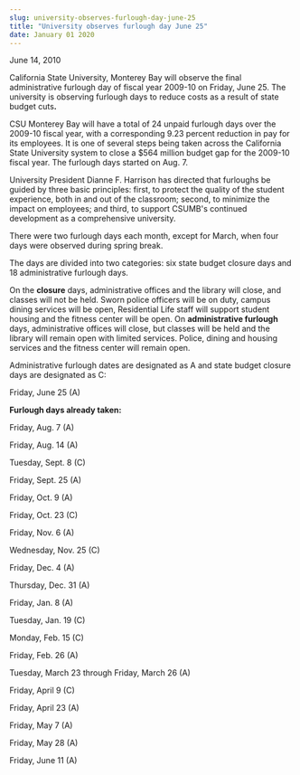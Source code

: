 ```yaml
---
slug: university-observes-furlough-day-june-25
title: "University observes furlough day June 25"
date: January 01 2020
---
```


 
<p></p>
<p>June 14, 2010</p>
<p>
  California State University, Monterey Bay will observe the final
  administrative furlough day of fiscal year 2009-10 on Friday, June 25. The
  university is observing furlough days to reduce costs as a result of state
  budget cuts<strong>.</strong>
</p>
<p>
  CSU Monterey Bay will have a total of 24 unpaid furlough days over the 2009-10
  fiscal year, with a corresponding 9.23 percent reduction in pay for its
  employees. It is one of several steps being taken across the California State
  University system to close a $564 million budget gap for the 2009-10 fiscal
  year. The furlough days started on Aug. 7.
</p>
<p>
  University President Dianne F. Harrison has directed that furloughs be guided
  by three basic principles: first, to protect the quality of the student
  experience, both in and out of the classroom; second, to minimize the impact
  on employees; and third, to support CSUMB's continued development as a
  comprehensive university.
</p>
<p>
  There were two furlough days each month, except for March, when four days were
  observed during spring break.
</p>
<p>
  The days are divided into two categories: six state budget closure days and 18
  administrative furlough days.
</p>
<p>
  On the <strong>closure</strong> days, administrative offices and the library
  will close, and classes will not be held. Sworn police officers will be on
  duty, campus dining services will be open, Residential Life staff will support
  student housing and the fitness center will be open. On
  <strong>administrative furlough</strong> days, administrative offices will
  close, but classes will be held and the library will remain open with limited
  services. Police, dining and housing services and the fitness center will
  remain open.
</p>
<p>
  Administrative furlough dates are designated as A and state budget closure
  days are designated as C:
</p>
<p>Friday, June 25 (A)</p>
<p><strong>Furlough days already taken:</strong></p>
<p>Friday, Aug. 7 (A)</p>
<p>Friday, Aug. 14 (A)</p>
<p>Tuesday, Sept. 8 (C)</p>
<p>Friday, Sept. 25 (A)</p>
<p>Friday, Oct. 9 (A)</p>
<p>Friday, Oct. 23 (C)</p>
<p>Friday, Nov. 6 (A)</p>
<p>Wednesday, Nov. 25 (C)</p>
<p>Friday, Dec. 4 (A)</p>
<p>Thursday, Dec. 31 (A)</p>
<p>Friday, Jan. 8 (A)</p>
<p>Tuesday, Jan. 19 (C)</p>
<p>Monday, Feb. 15 (C)</p>
<p>Friday, Feb. 26 (A)</p>
<p>Tuesday, March 23 through Friday, March 26 (A)</p>
<p>Friday, April 9 (C)</p>
<p>Friday, April 23 (A)</p>
<p>Friday, May 7 (A)</p>
<p>Friday, May 28 (A)</p>
<p>Friday, June 11 (A)</p>
<p></p>
 
